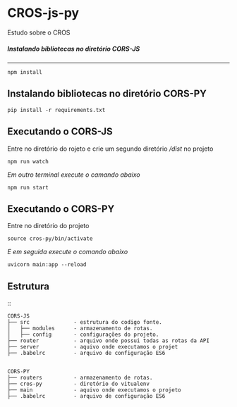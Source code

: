 # CROS-js-py
Estudo sobre o CROS


##### Instalando bibliotecas no diretório CORS-JS
-----------------


    npm install
    
    

Instalando bibliotecas no diretório CORS-PY
-----------------


    pip install -r requirements.txt
    
    

Executando o CORS-JS
-----------------
Entre no diretório do rojeto e crie um segundo diretório */dist* no projeto


    npm run watch


*Em outro terminal execute o camando abaixo*

    npm run start
    
    

Executando o CORS-PY
-----------------
Entre no diretório do projeto 


    source cros-py/bin/activate

*E em seguida execute o comando abaixo*

    uvicorn main:app --reload



Estrutura 
-----------------
::

    CORS-JS
    ├── src              - estrutura do codigo fonte.
    │   ├── modules      - armazenamento de rotas.
    │   ├── config       - configurações do projeto.
    ├── router           - arquivo onde possui todas as rotas da API
    ├── server           - aquivo onde executamos o projet
    ├── .babelrc         - arquivo de configuração ES6
    
    
    CORS-PY
    ├── routers          - armazenamento de rotas.
    ├── cros-py          - diretório do vitualenv
    ├── main             - aquivo onde executamos o projeto
    ├── .babelrc         - arquivo de configuração ES6

    
    

    
   
